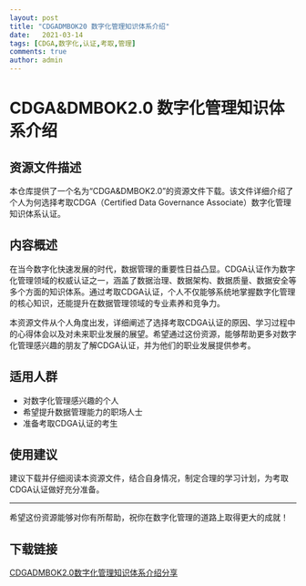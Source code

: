 ```yaml
---
layout: post
title: "CDGADMBOK20 数字化管理知识体系介绍"
date:   2021-03-14
tags: [CDGA,数字化,认证,考取,管理]
comments: true
author: admin
---
```

# CDGA&DMBOK2.0 数字化管理知识体系介绍

## 资源文件描述

本仓库提供了一个名为“CDGA&DMBOK2.0”的资源文件下载。该文件详细介绍了个人为何选择考取CDGA（Certified Data Governance Associate）数字化管理知识体系认证。

## 内容概述

在当今数字化快速发展的时代，数据管理的重要性日益凸显。CDGA认证作为数字化管理领域的权威认证之一，涵盖了数据治理、数据架构、数据质量、数据安全等多个方面的知识体系。通过考取CDGA认证，个人不仅能够系统地掌握数字化管理的核心知识，还能提升在数据管理领域的专业素养和竞争力。

本资源文件从个人角度出发，详细阐述了选择考取CDGA认证的原因、学习过程中的心得体会以及对未来职业发展的展望。希望通过这份资源，能够帮助更多对数字化管理感兴趣的朋友了解CDGA认证，并为他们的职业发展提供参考。

## 适用人群

- 对数字化管理感兴趣的个人
- 希望提升数据管理能力的职场人士
- 准备考取CDGA认证的考生

## 使用建议

建议下载并仔细阅读本资源文件，结合自身情况，制定合理的学习计划，为考取CDGA认证做好充分准备。

---

希望这份资源能够对你有所帮助，祝你在数字化管理的道路上取得更大的成就！

## 下载链接

[CDGADMBOK2.0数字化管理知识体系介绍分享](https://pan.quark.cn/s/a91df5df3263)